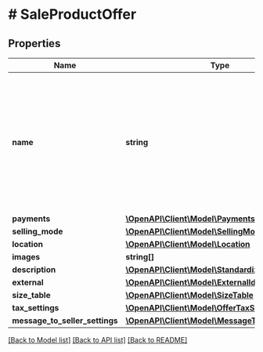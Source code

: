 # # SaleProductOffer

## Properties

Name | Type | Description | Notes
------------ | ------------- | ------------- | -------------
**name** | **string** | Name (title) of an offer. Length cannot be more than 75 characters. Read more: &lt;a href&#x3D;\&quot;../../tutorials/jak-jednym-requestem-wystawic-oferte-powiazana-z-produktem-D7Kj9gw4xFA#tytul-oferty\&quot; target&#x3D;\&quot;_blank\&quot;&gt;PL&lt;/a&gt;  / &lt;a href&#x3D;\&quot;../../tutorials/list-offer-assigned-product-one-request-D7Kj9M71Bu6#offer-title\&quot; target&#x3D;\&quot;_blank\&quot;&gt;EN&lt;/a&gt; . | [optional]
**payments** | [**\OpenAPI\Client\Model\Payments**](Payments.md) |  | [optional]
**selling_mode** | [**\OpenAPI\Client\Model\SellingMode**](SellingMode.md) |  | [optional]
**location** | [**\OpenAPI\Client\Model\Location**](Location.md) |  | [optional]
**images** | **string[]** |  | [optional]
**description** | [**\OpenAPI\Client\Model\StandardizedDescription**](StandardizedDescription.md) |  | [optional]
**external** | [**\OpenAPI\Client\Model\ExternalId**](ExternalId.md) |  | [optional]
**size_table** | [**\OpenAPI\Client\Model\SizeTable**](SizeTable.md) |  | [optional]
**tax_settings** | [**\OpenAPI\Client\Model\OfferTaxSettings**](OfferTaxSettings.md) |  | [optional]
**message_to_seller_settings** | [**\OpenAPI\Client\Model\MessageToSellerSettings**](MessageToSellerSettings.md) |  | [optional]

[[Back to Model list]](../../README.md#models) [[Back to API list]](../../README.md#endpoints) [[Back to README]](../../README.md)
